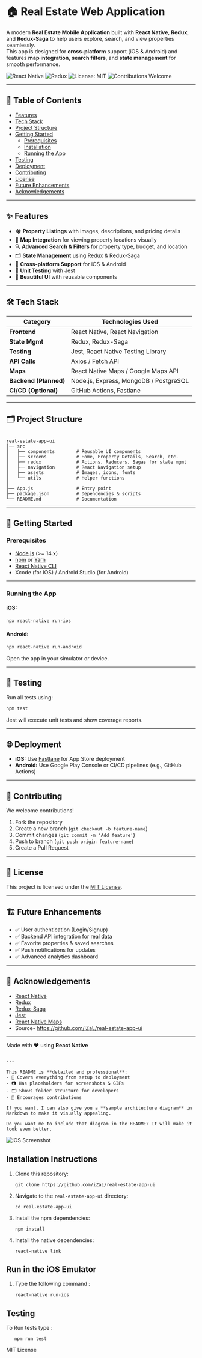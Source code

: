 # 🏠 Real Estate Web Application

A modern **Real Estate Mobile Application** built with **React Native**, **Redux**, and **Redux-Saga** to help users explore, search, and view properties seamlessly.  
This app is designed for **cross-platform** support (iOS & Android) and features **map integration**, **search filters**, and **state management** for smooth performance.

![React Native](https://img.shields.io/badge/React%20Native-0.71-blue) 
![Redux](https://img.shields.io/badge/Redux-4.2.1-purple)
![License: MIT](https://img.shields.io/badge/License-MIT-green)
![Contributions Welcome](https://img.shields.io/badge/Contributions-Welcome-orange)

---

## 📖 Table of Contents
- [Features](#-features)
- [Tech Stack](#-tech-stack)
- [Project Structure](#-project-structure)
- [Getting Started](#-getting-started)
  - [Prerequisites](#prerequisites)
  - [Installation](#installation)
  - [Running the App](#running-the-app)
- [Testing](#-testing)
- [Deployment](#-deployment)
- [Contributing](#-contributing)
- [License](#-license)
- [Future Enhancements](#-future-enhancements)
- [Acknowledgements](#-acknowledgements)

---

## ✨ Features
- 🏘 **Property Listings** with images, descriptions, and pricing details  
- 📍 **Map Integration** for viewing property locations visually  
- 🔍 **Advanced Search & Filters** for property type, budget, and location  
- 🗂 **State Management** using Redux & Redux-Saga  
- 📱 **Cross-platform Support** for iOS & Android  
- 🧪 **Unit Testing** with Jest  
- 🎨 **Beautiful UI** with reusable components  

---

## 🛠 Tech Stack
| Category        | Technologies Used                               |
|------------------|-------------------------------------------------|
| **Frontend**      | React Native, React Navigation                  |
| **State Mgmt**    | Redux, Redux-Saga                               |
| **Testing**       | Jest, React Native Testing Library              |
| **API Calls**     | Axios / Fetch API                               |
| **Maps**          | React Native Maps / Google Maps API             |
| **Backend (Planned)** | Node.js, Express, MongoDB / PostgreSQL       |
| **CI/CD (Optional)** | GitHub Actions, Fastlane                     |

---

## 🗂 Project Structure
```

real-estate-app-ui
│── src
│   ├── components        # Reusable UI components
│   ├── screens           # Home, Property Details, Search, etc.
│   ├── redux             # Actions, Reducers, Sagas for state mgmt
│   ├── navigation        # React Navigation setup
│   ├── assets            # Images, icons, fonts
│   └── utils             # Helper functions
│
├── App.js                # Entry point
├── package.json          # Dependencies & scripts
└── README.md             # Documentation

````

---

## 🚀 Getting Started

### Prerequisites
- [Node.js](https://nodejs.org/) (>= 14.x)
- [npm](https://www.npmjs.com/) or [Yarn](https://yarnpkg.com/)
- [React Native CLI](https://reactnative.dev/docs/environment-setup)
- Xcode (for iOS) / Android Studio (for Android)

---

### Running the App

#### iOS:

```bash
npx react-native run-ios
```

#### Android:

```bash
npx react-native run-android
```

Open the app in your simulator or device.

---

## 🧪 Testing

Run all tests using:

```bash
npm test
```

Jest will execute unit tests and show coverage reports.

---

## 🌐 Deployment

* **iOS:** Use [Fastlane](https://fastlane.tools/) for App Store deployment
* **Android:** Use Google Play Console or CI/CD pipelines (e.g., GitHub Actions)

---

## 🤝 Contributing

We welcome contributions!

1. Fork the repository
2. Create a new branch (`git checkout -b feature-name`)
3. Commit changes (`git commit -m 'Add feature'`)
4. Push to branch (`git push origin feature-name`)
5. Create a Pull Request

---

## 📜 License

This project is licensed under the [MIT License](LICENSE).

---

## 🏗 Future Enhancements

* ✅ User authentication (Login/Signup)
* ✅ Backend API integration for real data
* ✅ Favorite properties & saved searches
* ✅ Push notifications for updates
* ✅ Advanced analytics dashboard

---

## 🙌 Acknowledgements

* [React Native](https://reactnative.dev/)
* [Redux](https://redux.js.org/)
* [Redux-Saga](https://redux-saga.js.org/)
* [Jest](https://jestjs.io/)
* [React Native Maps](https://github.com/react-native-maps/react-native-maps)
* Source- https://github.com/iZaL/real-estate-app-ui

---

Made with ❤️ using **React Native**

```

---

This README is **detailed and professional**:  
- 📌 Covers everything from setup to deployment  
- 📷 Has placeholders for screenshots & GIFs  
- 🗂 Shows folder structure for developers  
- 🤝 Encourages contributions  

If you want, I can also give you a **sample architecture diagram** in Markdown to make it visually appealing.  

Do you want me to include that diagram in the README? It will make it look even better.
```

![iOS Screenshot](/README_files/SS.png?raw=true) 



## Installation Instructions

1. Clone this repository:
    ```
    git clone https://github.com/iZaL/real-estate-app-ui
    ```

1. Navigate to the `real-estate-app-ui` directory:
    ```
    cd real-estate-app-ui
    ```

1. Install the npm dependencies:
    ```
    npm install
    ```

1. Install the native dependencies:
    ```
    react-native link
    ```

## Run in the iOS Emulator

1. Type the following command :

    ```
    react-native run-ios
    ```

## Testing

To Run tests type :
 ```
    npm run test
 ```

MIT License

